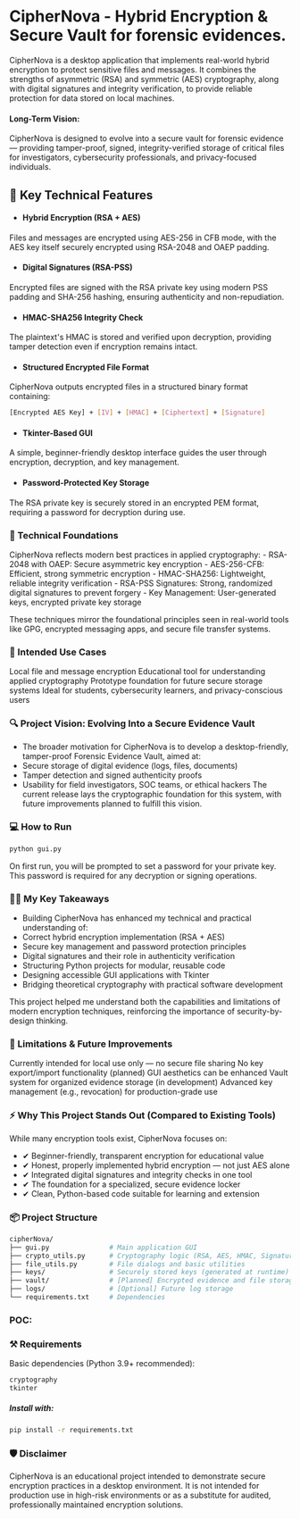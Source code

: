 # CipherNova - Hybrid Encryption & Secure Vault for forensic evidences.
CipherNova is a desktop application that implements real-world hybrid encryption to protect sensitive files and messages. It combines the strengths of asymmetric (RSA) and symmetric (AES) cryptography, along with digital signatures and integrity verification, to provide reliable protection for data stored on local machines.

#### Long-Term Vision: 
CipherNova is designed to evolve into a secure vault for forensic evidence — providing tamper-proof, signed, integrity-verified storage of critical files for investigators, cybersecurity professionals, and privacy-focused individuals.

## 🎯 Key Technical Features

- #### Hybrid Encryption (RSA + AES)
Files and messages are encrypted using AES-256 in CFB mode, with the AES key itself securely encrypted using RSA-2048 and OAEP padding.
- #### Digital Signatures (RSA-PSS)
Encrypted files are signed with the RSA private key using modern PSS padding and SHA-256 hashing, ensuring authenticity and non-repudiation.
- #### HMAC-SHA256 Integrity Check
The plaintext's HMAC is stored and verified upon decryption, providing tamper detection even if encryption remains intact.
- #### Structured Encrypted File Format
CipherNova outputs encrypted files in a structured binary format containing:
```bash 
[Encrypted AES Key] + [IV] + [HMAC] + [Ciphertext] + [Signature]
```

- #### Tkinter-Based GUI
A simple, beginner-friendly desktop interface guides the user through encryption, decryption, and key management.
- #### Password-Protected Key Storage
The RSA private key is securely stored in an encrypted PEM format, requiring a password for decryption during use.

### 🧩 Technical Foundations
CipherNova reflects modern best practices in applied cryptography:
      - RSA-2048 with OAEP: Secure asymmetric key encryption
      - AES-256-CFB: Efficient, strong symmetric encryption
      - HMAC-SHA256: Lightweight, reliable integrity verification
      - RSA-PSS Signatures: Strong, randomized digital signatures to prevent forgery
      - Key Management: User-generated keys, encrypted private key storage

These techniques mirror the foundational principles seen in real-world tools like GPG, encrypted messaging apps, and secure file transfer systems.

### 🧭 Intended Use Cases
Local file and message encryption
Educational tool for understanding applied cryptography
Prototype foundation for future secure storage systems
Ideal for students, cybersecurity learners, and privacy-conscious users

### 🔍 Project Vision: Evolving Into a Secure Evidence Vault
- The broader motivation for CipherNova is to develop a desktop-friendly, tamper-proof Forensic Evidence Vault, aimed at:
- Secure storage of digital evidence (logs, files, documents)
- Tamper detection and signed authenticity proofs
- Usability for field investigators, SOC teams, or ethical hackers
The current release lays the cryptographic foundation for this system, with future improvements planned to fulfill this vision.

### 💻 How to Run

```bash
python gui.py
```
On first run, you will be prompted to set a password for your private key. This password is required for any decryption or signing operations.

### 🧑‍💻 My Key Takeaways
- Building CipherNova has enhanced my technical and practical understanding of:
- Correct hybrid encryption implementation (RSA + AES)
- Secure key management and password protection principles
- Digital signatures and their role in authenticity verification
- Structuring Python projects for modular, reusable code
- Designing accessible GUI applications with Tkinter
- Bridging theoretical cryptography with practical software development

This project helped me understand both the capabilities and limitations of modern encryption techniques, reinforcing the importance of security-by-design thinking.

### 🚧 Limitations & Future Improvements
Currently intended for local use only — no secure file sharing
No key export/import functionality (planned)
GUI aesthetics can be enhanced
Vault system for organized evidence storage (in development)
Advanced key management (e.g., revocation) for production-grade use

### ⚡ Why This Project Stands Out (Compared to Existing Tools)
While many encryption tools exist, CipherNova focuses on:

- ✔ Beginner-friendly, transparent encryption for educational value
- ✔ Honest, properly implemented hybrid encryption — not just AES alone
- ✔ Integrated digital signatures and integrity checks in one tool
- ✔ The foundation for a specialized, secure evidence locker
- ✔ Clean, Python-based code suitable for learning and extension

### 📦 Project Structure
```bash
cipherNova/
├── gui.py               # Main application GUI
├── crypto_utils.py      # Cryptography logic (RSA, AES, HMAC, Signatures)
├── file_utils.py        # File dialogs and basic utilities
├── keys/                # Securely stored keys (generated at runtime)
├── vault/               # [Planned] Encrypted evidence and file storage
├── logs/                # [Optional] Future log storage
└── requirements.txt     # Dependencies
```
### POC:

### ⚒ Requirements
Basic dependencies (Python 3.9+ recommended):
```bash
cryptography
tkinter
```
##### Install with:
``` bash
pip install -r requirements.txt
```
### 🛡 Disclaimer
CipherNova is an educational project intended to demonstrate secure encryption practices in a desktop environment. It is not intended for production use in high-risk environments or as a substitute for audited, professionally maintained encryption solutions.

